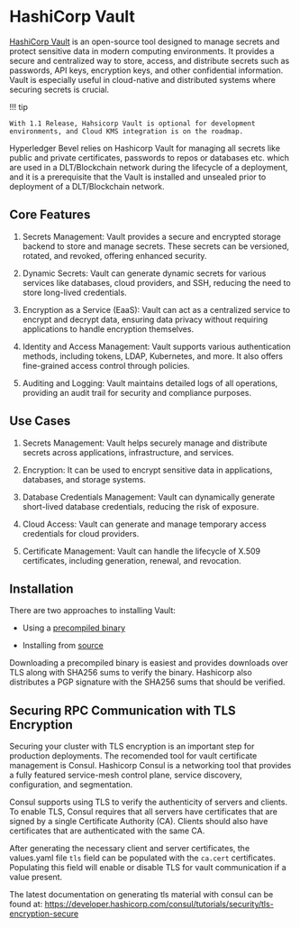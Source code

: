 [//]: # (##############################################################################################)
[//]: # (Copyright Accenture. All Rights Reserved.)
[//]: # (SPDX-License-Identifier: Apache-2.0)
[//]: # (##############################################################################################)

# HashiCorp Vault

[HashiCorp Vault](https://www.vaultproject.io/) is an open-source tool designed to manage secrets and protect sensitive data in modern computing environments. It provides a secure and centralized way to store, access, and distribute secrets such as passwords, API keys, encryption keys, and other confidential information. Vault is especially useful in cloud-native and distributed systems where securing secrets is crucial.

!!! tip

    With 1.1 Release, Hahsicorp Vault is optional for development environments, and Cloud KMS integration is on the roadmap.

Hyperledger Bevel relies on Hashicorp Vault for managing all secrets like public and private certificates, passwords to repos or databases etc. which are used in a DLT/Blockchain network during the lifecycle of a deployment, and it is a prerequisite that the Vault is installed and unsealed prior to deployment of a DLT/Blockchain network.

## Core Features

1. Secrets Management: Vault provides a secure and encrypted storage backend to store and manage secrets. These secrets can be versioned, rotated, and revoked, offering enhanced security.

1. Dynamic Secrets: Vault can generate dynamic secrets for various services like databases, cloud providers, and SSH, reducing the need to store long-lived credentials.

1. Encryption as a Service (EaaS): Vault can act as a centralized service to encrypt and decrypt data, ensuring data privacy without requiring applications to handle encryption themselves.

1. Identity and Access Management: Vault supports various authentication methods, including tokens, LDAP, Kubernetes, and more. It also offers fine-grained access control through policies.

1. Auditing and Logging: Vault maintains detailed logs of all operations, providing an audit trail for security and compliance purposes.

## Use Cases

1. Secrets Management: Vault helps securely manage and distribute secrets across applications, infrastructure, and services.

1. Encryption: It can be used to encrypt sensitive data in applications, databases, and storage systems.

1. Database Credentials Management: Vault can dynamically generate short-lived database credentials, reducing the risk of exposure.

1. Cloud Access: Vault can generate and manage temporary access credentials for cloud providers.

1. Certificate Management: Vault can handle the lifecycle of X.509 certificates, including generation, renewal, and revocation.

## Installation

There are two approaches to installing Vault:

 - Using a [precompiled binary](https://developer.hashicorp.com/vault/docs/install#precompiled-binaries)

 - Installing from [source](https://developer.hashicorp.com/vault/docs/install#compiling-from-source)

Downloading a precompiled binary is easiest and provides downloads over TLS along with SHA256 sums to verify the binary. Hashicorp also distributes a PGP signature with the SHA256 sums that should be verified.

## Securing RPC Communication with TLS Encryption
Securing your cluster with TLS encryption is an important step for production deployments. The recomended tool for vault certificate management is Consul. Hashicorp Consul is a networking tool that provides a fully featured service-mesh control plane, service discovery, configuration, and segmentation. 

Consul supports using TLS to verify the authenticity of servers and clients. To enable TLS, Consul requires that all servers have certificates that are signed by a single Certificate Authority (CA). Clients should also have certificates that are authenticated with the same CA.

After generating the necessary client and server certificates, the values.yaml file `tls` field can be populated with the `ca.cert` certificates. Populating this field will enable or disable TLS for vault communication if a value present.  

The latest documentation on generating tls material with consul can be found at: https://developer.hashicorp.com/consul/tutorials/security/tls-encryption-secure
